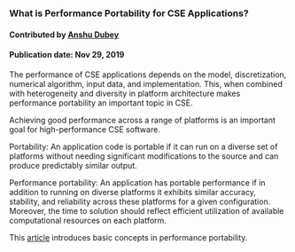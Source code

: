 ### What is Performance Portability for CSE Applications?
#### Contributed by [Anshu Dubey](https://github.com/adubey64)

#### Publication date: Nov 29, 2019 

<!--deck start--->

The performance of CSE  applications depends on the model, discretization, numerical algorithm, input data, and implementation.  This, when combined with heterogeneity and diversity in platform architecture makes performance portability an important topic in CSE.

<!--deck end--->


<!--body start--->
Achieving good performance across a range of platforms is an important goal for high-performance CSE software.  

Portability: An application code is portable if it can run on a diverse set of platforms without
needing significant modifications to the source and can produce predictably similar output.

Performance portability: An application has portable performance if in addition to running on
diverse platforms it exhibits similar accuracy, stability, and reliability across these platforms for a
given configuration. Moreover, the time to solution should reflect efficient utilization of available
computational resources on each platform.

This [article](/blog_posts/understanding-performance-portability-for-cse-applications) introduces basic concepts in performance portability.

<!--body end--->

<!---
Publish: yes
Pinned: yes
Topics: performance portability
--->
